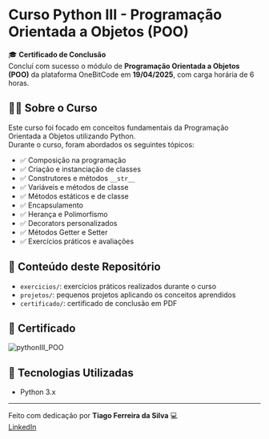 # Curso Python III - Programação Orientada a Objetos (POO)

🎓 **Certificado de Conclusão**  
Concluí com sucesso o módulo de **Programação Orientada a Objetos (POO)** da plataforma OneBitCode em **19/04/2025**, com carga horária de 6 horas.

## 👨‍💻 Sobre o Curso

Este curso foi focado em conceitos fundamentais da Programação Orientada a Objetos utilizando Python.  
Durante o curso, foram abordados os seguintes tópicos:

- ✅ Composição na programação
- ✅ Criação e instanciação de classes
- ✅ Construtores e métodos `__str__`
- ✅ Variáveis e métodos de classe
- ✅ Métodos estáticos e de classe
- ✅ Encapsulamento
- ✅ Herança e Polimorfismo
- ✅ Decorators personalizados
- ✅ Métodos Getter e Setter
- ✅ Exercícios práticos e avaliações

## 📁 Conteúdo deste Repositório

- `exercicios/`: exercícios práticos realizados durante o curso
- `projetos/`: pequenos projetos aplicando os conceitos aprendidos
- `certificado/`: certificado de conclusão em PDF

## 📜 Certificado

![pythonIII_POO](https://github.com/user-attachments/assets/37692002-9375-4da7-ba71-a746b12b6212)


## 🚀 Tecnologias Utilizadas

- Python 3.x

---

Feito com dedicação por **Tiago Ferreira da Silva** 💻  
[LinkedIn](www.linkedin.com/in/dev-tiago-silva) 
